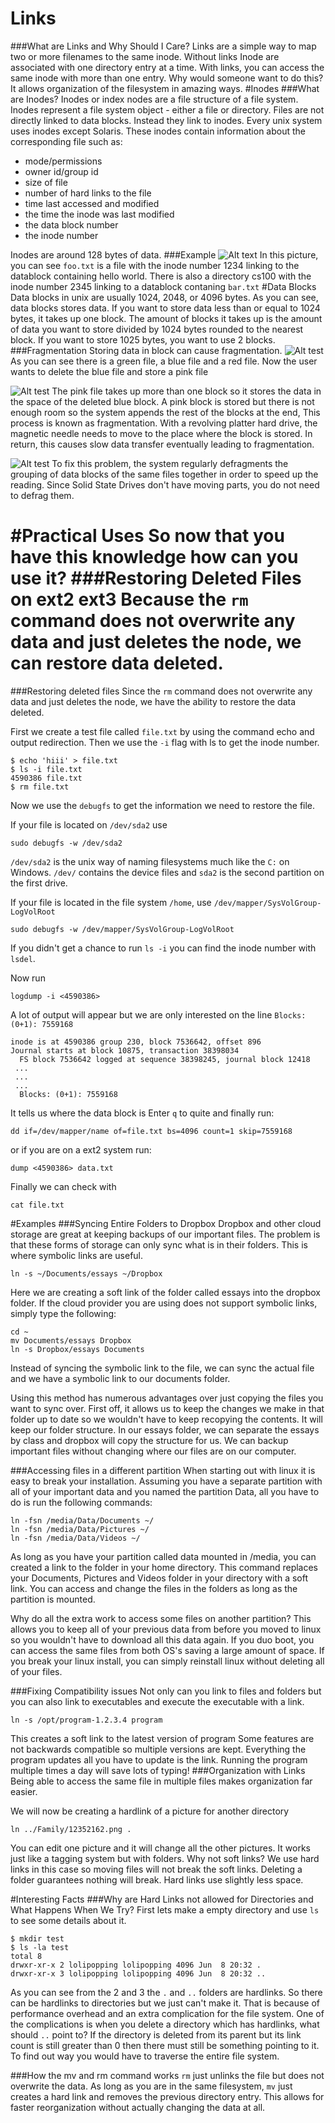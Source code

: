 # Links
###What are Links and Why Should I Care?
Links are a simple way to map two or more filenames to the same inode.
Without links Inode are associated with one directory entry at a time.
With links, you can access the same inode with more than one entry.
Why would someone want to do this?
It allows organization of the filesystem in amazing ways.
#Inodes
###What are Inodes?
Inodes or index nodes are a file structure of a file system. 
Inodes represent a file system object - either a file or directory.
Files are not directly linked to data blocks.
Instead they link to inodes.
Every unix system uses inodes except Solaris.
These inodes contain information about the corresponding file such as:

* mode/permissions
* owner id/group id 
* size of file
* number of hard links to the file
* time last accessed and modified
* the time the inode was last modified
* the data block number
* the inode number

Inodes are around 128 bytes of data.
###Example
![Alt text](pictures/inode_ex.jpg?raw=true)
In this picture, you can see `foo.txt` is a file with the inode number 1234 linking to the datablock containing hello world.
There is also a directory cs100 with the inode number 2345 linking to a datablock contaning `bar.txt`
#Data Blocks
Data blocks in unix are usually 1024, 2048, or 4096 bytes.
As you can see, data blocks stores data.
If you want to store data less than or equal to 1024 bytes, it takes up one block.
The amount of blocks it takes up is the amount of data you want to store divided by 1024 bytes rounded to the nearest block.
If you want to store 1025 bytes, you want to use 2 blocks.
###Fragmentation
Storing data in block can cause fragmentation. 
![Alt test](pictures/frag_1.jpg?raw=true)
As you can see there is a green file, a blue file and a red file. Now the user wants to delete the blue file and store a pink file

![Alt test](pictures/frag_2.jpg?raw=true)
The pink file takes up more than one block so it stores the data 
in the space of the deleted blue block. A pink block is stored but there is not enough room so the system appends the rest of the blocks at the end,
This process is known as fragmentation.
With a revolving platter hard drive, the magnetic needle needs to move to the place where the block is stored. In return, this causes slow data transfer eventually leading to fragmentation.

![Alt test](pictures/frag_3.jpg?raw=true)
To fix this problem, the system regularly defragments the grouping of data blocks of the same files together in order to speed up the reading.
Since Solid State Drives don't have moving parts, you do not need to defrag them.

#Practical Uses
So now that you have this knowledge how can you use it?
###Restoring Deleted Files on ext2 ext3
Because the `rm` command does not overwrite any data and just deletes the node, 
we can restore data deleted.
=======
###Restoring deleted files
Since the `rm` command does not overwrite any data and just deletes the node, 
we have the ability to restore the data deleted.

First we create a test file called `file.txt` by using the command echo and output redirection.
Then we use the `-i` flag with ls to get the inode number.

```
$ echo 'hiii' > file.txt
$ ls -i file.txt
4590386 file.txt
$ rm file.txt
```

Now we use the `debugfs` to get the information we need to restore the file. 

If your file is located on `/dev/sda2` use

```
sudo debugfs -w /dev/sda2
```
`/dev/sda2` is the unix way of naming filesystems much like the `C:` on Windows.
`/dev/` contains the device files and `sda2` is the second partition on the first drive.

If your file is located in the file system `/home`, use `/dev/mapper/SysVolGroup-LogVolRoot`

```
sudo debugfs -w /dev/mapper/SysVolGroup-LogVolRoot
```
If you didn't get a chance to run `ls -i` you can find the inode number with `lsdel`.

Now run

```
logdump -i <4590386>
```

A lot of output will appear but we are only interested on the line 
`Blocks: (0+1): 7559168`

```
inode is at 4590386 group 230, block 7536642, offset 896
Journal starts at block 10875, transaction 38398034
  FS block 7536642 logged at sequence 38398245, journal block 12418
 ...
 ...
 ...
  Blocks: (0+1): 7559168
```

It tells us where the data block is 
Enter `q` to quite and finally run: 

```
dd if=/dev/mapper/name of=file.txt bs=4096 count=1 skip=7559168
```

or if you are on a ext2 system run:

```
dump <4590386> data.txt
```

Finally we can check with

```
cat file.txt
```

#Examples
###Syncing Entire Folders to Dropbox
Dropbox and other cloud storage are great at keeping backups of our important files.
The problem is that these forms of storage can only sync what is in their folders.
This is where symbolic links are useful.

```
ln -s ~/Documents/essays ~/Dropbox
```

Here we are creating a soft link of the folder called essays into the dropbox folder. 
If the cloud provider you are using does not support symbolic links, simply type the following:

```
cd ~
mv Documents/essays Dropbox
ln -s Dropbox/essays Documents
```

Instead of syncing the symbolic link to the file, we can sync the actual file and we have a symbolic link to our documents folder.

Using this method has numerous advantages over just copying the files you want to sync over.
First off, it allows us to keep the changes we make in that folder up to date so we wouldn't have to keep recopying the contents. 
It will keep our folder structure. 
In our essays folder, we can separate the essays by class and dropbox will copy the structure for us.
We can backup important files without changing where our files are on our computer.

###Accessing files in a different partition
When starting out with linux it is easy to break your installation.
Assuming you have a separate partition with all of your important data and you named the partition Data, 
all you have to do is run the following commands:

```
ln -fsn /media/Data/Documents ~/
ln -fsn /media/Data/Pictures ~/
ln -fsn /media/Data/Videos ~/
```

As long as you have your partition called data mounted in /media, you can created a link to the folder in your home directory.
This command replaces your Documents, Pictures and Videos folder in your directory with a soft link. 
You can access and change the files in the folders as long as the partition is mounted. 

Why do all the extra work to access some files on another partition?
This allows you to keep all of your previous data from before you moved to linux so you wouldn't have to download all this data again. 
If you duo boot, you can access the same files from both OS's saving a large amount of space. 
If you break your linux install, you can simply reinstall linux without deleting all of your files. 

###Fixing Compatibility issues
Not only can you link to files and folders but you can also link to executables and execute the executable with a link.

```
ln -s /opt/program-1.2.3.4 program
```
This creates a soft link to the latest version of program 
Some features are not backwards compatible so multiple versions are kept.
Everything the program updates all you have to update is the link.
Running the program multiple times a day will save lots of typing!
###Organization with Links
Being able to access the same file in multiple files makes organization far easier. 

We will now be creating a hardlink of a picture for another directory

```
ln ../Family/12352162.png .
```

You can edit one picture and it will change all the other pictures.
It works just like a tagging system but with folders.
Why not soft links?
We use hard links in this case so moving files will not break the soft links.
Deleting a folder guarantees nothing will break.
Hard links use slightly less space.


#Interesting Facts
###Why are Hard Links not allowed for Directories and What Happens When We Try?
First lets make a empty directory and use `ls` to see some details about it.
```
$ mkdir test
$ ls -la test
total 8
drwxr-xr-x 2 lolipopping lolipopping 4096 Jun  8 20:32 .
drwxr-xr-x 3 lolipopping lolipopping 4096 Jun  8 20:32 ..
```
As you can see from the 2 and 3 the `.` and `..` folders are hardlinks.
So there can be hardlinks to directories but we just can't make it.
That is because of performance overhead and an extra complication for the file system.
One of the complications is when you delete a directory which has hardlinks, what should `..` point to?
If the directory is deleted from its parent but its link count is still greater than 0 then there must still be something pointing to it.
To find out way you would have to traverse the entire file system.

###How the mv and rm command works
`rm` just unlinks the file but does not overwrite the data. 
As long as you are in the same filesystem, `mv` just creates a hard link and removes the previous directory entry. 
This allows for faster reorganization without actually changing the data at all. 


